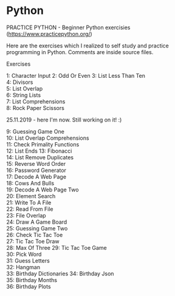 # Python
PRACTICE PYTHON - Beginner Python exercisies (https://www.practicepython.org/)

Here are the exercises which I realized to self study and practice programming in Python. Comments are inside source files.

Exercises

1: Character Input 
2: Odd Or Even 
3: List Less Than Ten  
4: Divisors  
5: List Overlap  
6: String Lists  
7: List Comprehensions  
8: Rock Paper Scissors

25.11.2019 - here I'm now. Still working on it! :)

9: Guessing Game One   
10: List Overlap Comprehensions  
11: Check Primality Functions   
12: List Ends 
13: Fibonacci  
14: List Remove Duplicates  
15: Reverse Word Order   
16: Password Generator    
17: Decode A Web Page    
18: Cows And Bulls   
19: Decode A Web Page Two    
20: Element Search               
21: Write To A File       
22: Read From File     
23: File Overlap    
24: Draw A Game Board     
25: Guessing Game Two   
26: Check Tic Tac Toe     
27: Tic Tac Toe Draw  
28: Max Of Three 
29: Tic Tac Toe Game   
30: Pick Word  
31: Guess Letters  
32: Hangman  
33: Birthday Dictionaries 
34: Birthday Json  
35: Birthday Months  
36: Birthday Plots   
